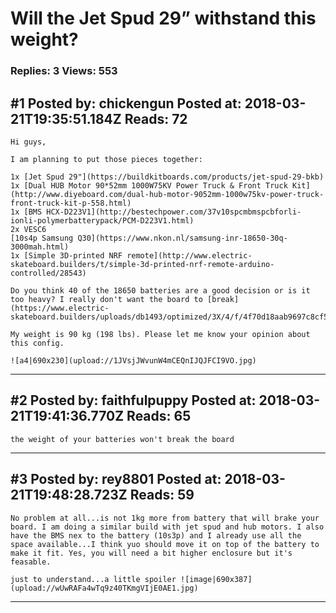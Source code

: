 # Will the Jet Spud 29&rdquo; withstand this weight?

### Replies: 3 Views: 553

## \#1 Posted by: chickengun Posted at: 2018-03-21T19:35:51.184Z Reads: 72

```
Hi guys,

I am planning to put those pieces together:

1x [Jet Spud 29"](https://buildkitboards.com/products/jet-spud-29-bkb)
1x [Dual HUB Motor 90*52mm 1000W75KV Power Truck & Front Truck Kit](http://www.diyeboard.com/dual-hub-motor-9052mm-1000w75kv-power-truck-front-truck-kit-p-558.html)
1x [BMS HCX-D223V1](http://bestechpower.com/37v10spcmbmspcbforli-ionli-polymerbatterypack/PCM-D223V1.html)
2x VESC6
[10s4p Samsung Q30](https://www.nkon.nl/samsung-inr-18650-30q-3000mah.html)
1x [Simple 3D-printed NRF remote](http://www.electric-skateboard.builders/t/simple-3d-printed-nrf-remote-arduino-controlled/28543)

Do you think 40 of the 18650 batteries are a good decision or is it too heavy? I really don't want the board to [break](https://www.electric-skateboard.builders/uploads/db1493/optimized/3X/4/f/4f70d18aab9697c8cf59e5530793deb3275b0254_1_666x500.jpg)

My weight is 90 kg (198 lbs). Please let me know your opinion about this config.

![a4|690x230](upload://1JVsjJWvunW4mCEQnIJQJFCI9VO.jpg)
```

---
## \#2 Posted by: faithfulpuppy Posted at: 2018-03-21T19:41:36.770Z Reads: 65

```
the weight of your batteries won't break the board
```

---
## \#3 Posted by: rey8801 Posted at: 2018-03-21T19:48:28.723Z Reads: 59

```
No problem at all...is not 1kg more from battery that will brake your board. I am doing a similar build with jet spud and hub motors. I also have the BMS nex to the battery (10s3p) and I already use all the space available...I think yuo should move it on top of the battery to make it fit. Yes, you will need a bit higher enclosure but it's feasable.

just to understand...a little spoiler ![image|690x387](upload://wUwRAFa4wTq9z40TKmgVIjE0AE1.jpg)
```

---
